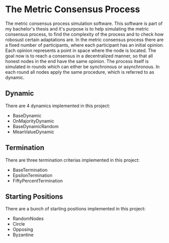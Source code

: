 # The Metric Consensus Process
The metric consensus process simulation software.
This software is part of my bachelor's thesis and it's purpose is to help simulating the metric consensus process, to find the complexity of the process and to check how robosust certain adaptations are.
In the metric consensus process there are a fixed number of participants, where each participant has an initial opinion. 
Each opinion represents a point in space where the node is located. 
The goal now is to reach a consensus in a decentralized manner, so that all honest nodes in the end have the same opinion.
The process itself is simulated in rounds which can either be synchronous or asynchronous.
In each round all nodes apply the same procedure, which is referred to as dynamic.

## Dynamic
There are 4 dynamics implemented in this project:
- BaseDynamic
- OnMajorityDynamic
- BaseDynamicRandom
- MeanValueDynamic

## Termination
There are three termination criterias implemented in this project:
- BaseTermination
- EpsilonTermination
- FiftyPercentTermination

## Starting Positions
There are a bunch of starting positions implemented in this project:
- RandomNodes
- Circle
- Opposing
- Byzantine
